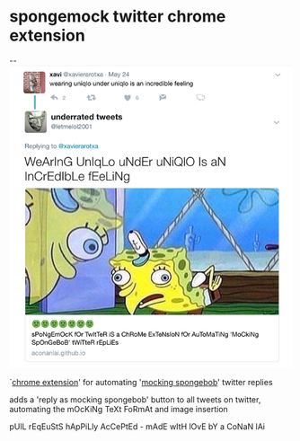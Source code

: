 # spongemock twitter chrome extension

--
![spongemock screenshot](https://raw.githubusercontent.com/aconanlai/spongemock-twitter/master/spongescreenshot.png)

`[chrome extension](https://chrome.google.com/webstore/detail/spongemock/bofinkiibnkifejfhmdgenhmbikjnmbj)' for automating '[mocking spongebob](http://knowyourmeme.com/memes/mocking-spongebob)' twitter replies

adds a 'reply as mocking spongebob' button to all tweets on twitter, automating the mOcKiNg TeXt FoRmAt and image insertion

pUlL rEqEuStS hApPiLly AcCePtEd - mAdE wItH lOvE bY a CoNaN lAi